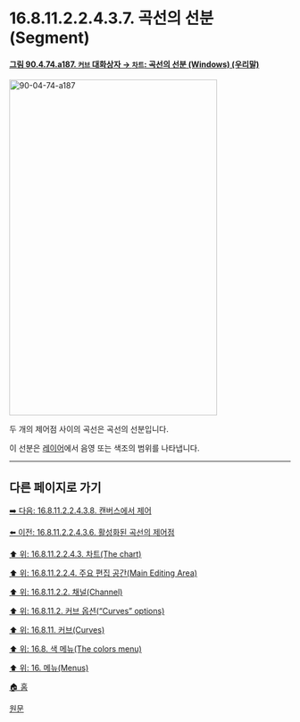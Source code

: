 # 16.8.11.2.2.4.3.7. 곡선의 선분(Segment)

<a id="90-04-74-a187"></a>

#### [그림 90.4.74.a187. `커브` 대화상자 → `차트`: 곡선의 선분 (Windows) (우리말)](./90-04-0074-curves.md#90-04-74-a187)
<img width="372" height="602" alt="90-04-74-a187" src="https://github.com/user-attachments/assets/dac09d8a-49ee-46ba-aea7-57d95bbcb349" />

두 개의 제어점 사이의 곡선은 곡선의 선분입니다.

이 선분은 [레이어](./19-glossaryx-layer.md)에서 음영 또는 색조의 범위를 나타냅니다.

***

## 다른 페이지로 가기

[➡️ 다음: 16.8.11.2.2.4.3.8. 캔버스에서 제어](./16-08-11-02-02-04-03-08-actions_on_canvas.md)

[⬅️ 이전: 16.8.11.2.2.4.3.6. 활성화된 곡선의 제어점](./16-08-11-02-02-04-03-06-active_control_point.md)

[⬆️ 위: 16.8.11.2.2.4.3. 차트(The chart)](./16-08-11-02-02-04-03-00-chart.md)

[⬆️ 위: 16.8.11.2.2.4. 주요 편집 공간(Main Editing Area)](./16-08-11-02-02-04-00-main_editing_area.md)

[⬆️ 위: 16.8.11.2.2. 채널(Channel)](./16-08-11-02-02-00-channel.md)

[⬆️ 위: 16.8.11.2. 커브 옵션(“Curves” options)](./16-08-11-02-00-curves_options.md)

[⬆️ 위: 16.8.11. 커브(Curves)](./16-08-11-00-curves.md)

[⬆️ 위: 16.8. 색 메뉴(The colors menu)](./16-08-00-the-colors-menu.md)

[⬆️ 위: 16. 메뉴(Menus)](./16-00-menus.md)

[🏠 홈](./00-home.md)

[원문](https://docs.gimp.org/2.10/ko/gimp-tool-curves.html#idm31318)